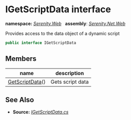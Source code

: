 # IGetScriptData interface
**namespace:** *[Serenity.Web](../README.md#serenity.web-namespace)*   **assembly**: *[Serenity.Net.Web](../README.md)*

Provides access to the data object of a dynamic script

```csharp
public interface IGetScriptData
```

## Members

| name | description |
| --- | --- |
| [GetScriptData](IGetScriptData/GetScriptData.md)() | Gets script data |

## See Also

* **Source:** *[IGetScriptData.cs](https://github.com/serenity-is/Serenity/blob/master/src/Serenity.Net.Web/DynamicScript/DynamicScript/IGetScriptData.cs)*